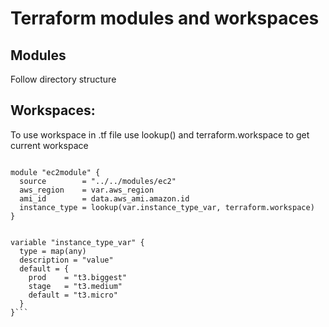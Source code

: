# Terraform modules and workspaces

## Modules

Follow directory structure

## Workspaces:
To use workspace in .tf file use lookup() and terraform.workspace to get current workspace

```hcl

module "ec2module" {
  source        = "../../modules/ec2"
  aws_region    = var.aws_region
  ami_id        = data.aws_ami.amazon.id
  instance_type = lookup(var.instance_type_var, terraform.workspace)
}


variable "instance_type_var" {
  type = map(any)
  description = "value"
  default = {
    prod    = "t3.biggest"
    stage   = "t3.medium"
    default = "t3.micro"
  }
}```